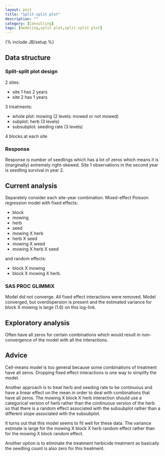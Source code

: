 ```yaml
---
layout: post
title: "Split-split plot"
description: ""
category: [Consulting]
tags: [modeling,split plot,split-split plot]
---
```

{% include JB/setup %}



## Data structure

### Split-split plot design

2 sites:

- site 1 has 2 years
- site 2 has 1 years 

3 treatments:

- whole plot: mowing (2 levels: mowed or not mowed)
- subplot: herb (3 levels)
- subsubplot: seeding rate (3 levels)

4 blocks at each site

### Response

Response is number of seedlings which has a lot of zeros which means it is 
(marginally) extremely right-skewed.
Site 1 observations in the second year is seedling survival in year 2.


## Current analysis

Separately consider each site-year combination. 
Mixed-effect Poisson regression model with fixed effects:

- block
- mowing
- herb
- seed
- mowing X herb
- herb X seed
- mowing X weed
- mowing X herb X seed

and random effects:

- block X mowing
- block X mowing X herb.

### SAS PROC GLIMMIX

Model did not converge. 
All fixed effect interactions were removed.
Model converged, but overdispersion is present and the estimated variance for 
block X mowing is large (1.6) on this log-link. 

## Exploratory analysis

Often have all zeros for certain combinations which would result in 
non-convergence of the model with all the interactions.

## Advice

Cell-means model is too general because some combinations of treatment have 
all zeros. 
Dropping fixed effect interactions is one way to simplify the model. 

Another approach is to 
treat herb and seeding rate to be continuous and have a linear effect on the 
mean in order to deal with combinations that have all zeros.
The mowing X block X herb interaction should use a categorical version of 
herb rather than the continuous version of the herb so that there is a random
effect associated with the subsubplot rather than a different slope associated
with the subsubplot.

It turns out that this model seems to fit well for these data. 
The variance estimate is large for the mowing X block X herb random effect 
rather than for the mowing X block random effect.

Another option is to eliminate the treatment herbicide treatment as basically 
the seedling count is also zero for this treatment.
